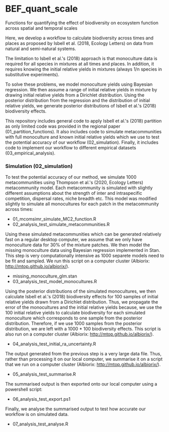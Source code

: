 # BEF_quant_scale

Functions for quantifying the effect of biodiversity on ecosystem function across spatial and temporal scales

Here, we develop a workflow to calculate biodiversity across times and places as proposed by Isbell et al. (2018, Ecology Letters) on data from natural and semi-natural systems.

The limitation to Isbell et al.'s (2018) approach is that monoculture data is required for all species in mixtures at all times and places. In addition, it requires knowing the initial relative yields in mixtures (always 1/n species in substitutive experiments).

To solve these problems, we model monoculture yields using Bayesian regression. We then assume a range of initial relative yields in mixture by drawing initial relative yields from a Dirichlet distribution. Using the posterior distribution from the regression and the distribution of initial relative yields, we generate posterior distributions of Isbell et al.'s (2018) biodiversity effects.

This repository includes general code to apply Isbell et al.'s (2018) partition as only limited code was provided in the regional paper (01_partition_functions). It also includes code to simulate metacommunities with full monoculture and known initial relative yields which we use to test the potential accuracy of our workflow (02_simulation). Finally, it includes code to implement our workflow to different empirical datasets (03_empirical_analysis).

### Simulation (02_simulation)

To test the potential accuracy of our method, we simulate 1000 metacommunities using Thompson et al.'s (2020, Ecology Letters) metacommunity model. Each metacommunity is simulated with slightly different assumptions about the strength of inter and intraspecific competition, dispersal rates, niche breadth etc. This model was modified slightly to simulate all monocultures for each patch in the metacommunity across times:

+ 01_mcomsimr_simulate_MC2_function.R
+ 02_analysis_test_simulate_metacommunities.R

Using these simulated metacommunities which can be generated relatively fast on a regular desktop computer, we assume that we only have monoculture data for 30% of the mixture patches. We then model the missing monoculture data using Bayesian regression implemented in Stan. This step is very computationally intensive as 1000 separete models need to be fit and sampled. We run this script on a computer cluster (Albiorix: http://mtop.github.io/albiorix/).

+ missing_monoculture_glm.stan
+ 03_analysis_test_model_monocultures.R

Using the posterior distributions of the simulated monocultures, we then calculate Isbell et al.'s (2018) biodiversity effects for 100 samples of initial relative yields drawn from a Dirichlet distribution. Thus, we propagate the error of the monocultures and the initial relative yields because, we use the 100 initial relative yields to calculate biodiversity for each simulated monoculture which corresponds to one sample from the posterior distribution. Therefore, if we use 1000 samples from the posterior distribution, we are left with a 1000 * 100 biodiversity effects. This script is also run on a computer cluster (Albiorix: http://mtop.github.io/albiorix/).

+ 04_analysis_test_initial_ra_uncertainty.R

The output generated from the previous step is a very large data file. Thus, rather than processing it on our local computer, we summarise it on a script that we run on a computer cluster (Albiorix: http://mtop.github.io/albiorix/).

+ 05_analysis_test_summarise.R

The summarised output is then exported onto our local computer using a powershell script:

+ 06_analysis_test_export.ps1

Finally, we analyse the summarised output to test how accurate our workflow is on simulated data.

+ 07_analysis_test_analyse.R












